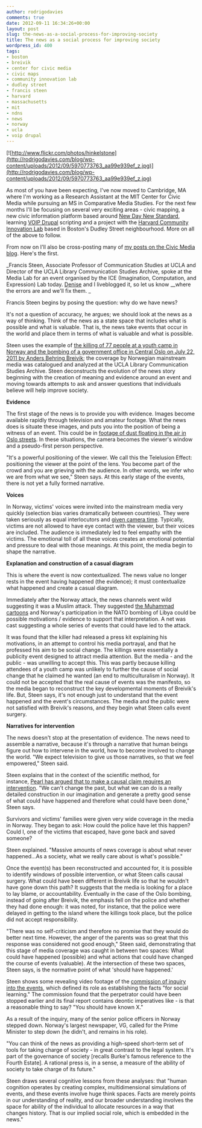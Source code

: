 ```yaml
---
author: rodrigodavies
comments: true
date: 2012-09-11 16:34:26+00:00
layout: post
slug: the-news-as-a-social-process-for-improving-society
title: The news as a social process for improving society
wordpress_id: 400
tags:
- boston
- breivik
- center for civic media
- civic maps
- community innovation lab
- dudley street
- francis steen
- harvard
- massachusetts
- mit
- ndns
- news
- norway
- ucla
- voip drupal
---
```


[![http://www.flickr.com/photos/hinkelstone](http://rodrigodavies.com/blog/wp-content/uploads/2012/09/5970773763_aa99e939ef_z.jpg)](http://rodrigodavies.com/blog/wp-content/uploads/2012/09/5970773763_aa99e939ef_z.jpg)

As most of you have been expecting, I've now moved to Cambridge, MA where I'm working as a Research Assistant at the MIT Center for Civic Media while pursuing an MS in Comparative Media Studies. For the next few months I'll be focusing on several very exciting areas - civic mapping, a new civic information platform based around [New Day New Standard](http://civic.mit.edu/blog/beckyh/case-study-ndns-voip-drupal), learning [VOIP Drupal](http://civic.mit.edu/projects/voip-drupal) scripting and a project with the [Harvard Community Innovation Lab](http://dudleyclass.tumblr.com/) based in Boston's Dudley Street neighbourhood. More on all of the above to follow.

From now on I'll also be cross-posting many of [my posts on the Civic Media blog](http://civic.mit.edu/users/rodrigodavies). Here's the first.

_Francis Steen, Associate Professor of Communication Studies at UCLA and Director of the UCLA Library Communication Studies Archive, spoke at the Media Lab for an event organised by the ICE (Imagination, Computation, and Expression) Lab today. [Denise](http://civic.mit.edu/users/hidenise) and I liveblogged it, so let us know __where the errors are and we'll fix them. _

Francis Steen begins by posing the question: why do we have news?

It's not a question of accuracy, he argues; we should look at the news as a way of thinking. Think of the news as a state space that includes what is possible and what is valuable. That is, the news take events that occur in the world and place them in terms of what is valuable and what is possible.

Steen uses the example of [the killing of 77 people at a youth camp in Norway and the bombing of a government office in Central Oslo on July 22, 2011 by Anders Behring Breivik](http://www.bbc.co.uk/news/world-europe-19365616); the coverage by Norwegian mainstream media was catalogued and analyzed at the UCLA Library Communication Studies Archive. Steen deconstructs the evolution of the news story beginning with the creation of meaning and evidence around an event and moving towards attempts to ask and answer questions that individuals believe will help improve society.

**Evidence**

The first stage of the news is to provide you with evidence. Images become available rapidly through television and amateur footage. What the news does is situate these images, and puts you into the position of being a witness of an event. This could be in [footage of dust floating in the air in Oslo streets](http://www.youtube.com/watch?v=1E07Bu9pdgM). In these situations, the camera becomes the viewer's window and a pseudo-first person perspective.

"It's a powerful positioning of the viewer. We call this the Telelusion Effect: positioning the viewer at the point of the lens. You become part of the crowd and you are grieving with the audience. In other words, we infer who we are from what we see," Steen says. At this early stage of the events, there is not yet a fully formed narrative.

**Voices**

In Norway, victims' voices were invited into the mainstream media very quickly (selection bias varies dramatically between countries). They were taken seriously as equal interlocutors and [given camera time](http://www.youtube.com/watch?v=AM3o89MB9yo). Typically, victims are not allowed to have eye contact with the viewer, but their voices are included. The audience is immediately led to feel empathy with the victims. The emotional toll of all these voices creates an emotional potential and pressure to deal with those meanings. At this point, the media begin to shape the narrative.

**Explanation and construction of a casual diagram**

This is where the event is now contextualized. The news value no longer rests in the event having happened (the evidence); it must contextualize what happened and create a casual diagram.

Immediately after the Norway attack, the news channels went wild suggesting it was a Muslim attack. They suggested [the Muhammad cartoons](http://en.wikipedia.org/wiki/Jyllands-Posten_Muhammad_cartoons_controversy) and Norway's participation in the NATO bombing of Libya could be possible motivations / evidence to support that interpretation. A net was cast suggesting a whole series of events that could have led to the attack.

It was found that the killer had released a press kit explaining his motivations, in an attempt to control his media portrayal, and that he professed his aim to be social change. The killings were essentially a publicity event designed to attract media attention. But the media - and the public - was unwilling to accept this. This was partly because killing attendees of a youth camp was unlikely to further the cause of social change that he claimed he wanted (an end to multiculturalism in Norway). It could not be accepted that the real cause of events was the manifesto, so the media began to reconstruct the key developmental moments of Breivik's life. But, Steen says, it's not enough just to understand that the event happened and the event's circumstances. The media and the public were not satisfied with Breivik's reasons, and they begin what Steen calls event surgery.

**Narratives for intervention**

The news doesn't stop at the presentation of evidence. The news need to assemble a narrative, because it's through a narrative that human beings figure out how to intervene in the world, how to become involved to change the world. "We expect television to give us those narratives, so that we feel empowered," Steen said.

Steen explains that in the context of the scientific method, for instance, [Pearl has argued that to make a causal claim requires an intervention](http://bayes.cs.ucla.edu/BOOK-2K/). "We can't change the past, but what we can do is a really detailed construction in our imagination and generate a pretty good sense of what could have happened and therefore what could have been done," Steen says.

Survivors and victims' families were given very wide coverage in the media in Norway. They began to ask: How could the police have let this happen? Could I, one of the victims that escaped, have gone back and saved someone?

Steen explained. "Massive amounts of news coverage is about what never happened...As a society, what we really care about is what's possible."

Once the event(s) has been reconstructed and accounted for, it is possible to identify windows of possible intervention, or what Steen calls causal surgery. What could have been different in Breivik life so that he wouldn't have gone down this path? It suggests that the media is looking for a place to lay blame, or accountability. Eventually in the case of the Oslo bombing, instead of going after Breivik, the emphasis fell on the police and whether they had done enough: it was noted, for instance, that the police were delayed in getting to the island where the killings took place, but the police did not accept responsibility.

"There was no self-criticism and therefore no promise that they would do better next time. However, the anger of the parents was so great that this response was considered not good enough," Steen said, demonstrating that this stage of media coverage was caught in between two spaces: What could have happened (possible) and what actions that could have changed the course of events (valuable). At the intersection of these two spaces, Steen says, is the normative point of what 'should have happened.'

Steen shows some revealing video footage of the [commission of inquiry into the events](http://22julikommisjonen.no/en), which defined its role as establishing the facts "for social learning." The commission found that the perpetrator could have been stopped earlier and its final report contains deontic imperatives like - is that a reasonable thing to say? "You should have known X."

As a result of the inquiry, many of the senior police officers in Norway stepped down. Norway's largest newspaper, VG, called for the Prime Minister to step down (he didn't, and remains in his role).

"You can think of the news as providing a high-speed short-term set of tools for taking charge of society - in great contrast to the legal system. It's part of the governance of society [recalls Burke's famous reference to the Fourth Estate]. A rational press is, in a sense, a measure of the ability of society to take charge of its future."

Steen draws several cognitive lessons from these analyses: that "human cognition operates by creating complex, multidimensional simulations of events, and these events involve huge think spaces. Facts are merely points in our understanding of reality, and our broader understanding involves the space for ability of the individual to allocate resources in a way that changes history. That is our implied social role, which is embedded in the news."
